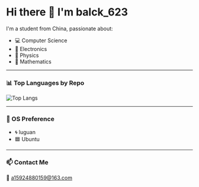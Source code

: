 # Hi there 👋 I'm balck_623

I'm a student from China, passionate about:

- 💻 Computer Science
- 🔌 Electronics
- 🧲 Physics
- 📐 Mathematics

---

### 📊 Top Languages by Repo

![Top Langs](https://github-readme-stats.vercel.app/api/top-langs/?username=black623-lds)

---

### 🧠 OS Preference

- 🌀 luguan
- 🟦 Ubuntu

---

### 📫 Contact Me

📧 [a15924880159@163.com](mailto:balck_623lds@outlook.com)
